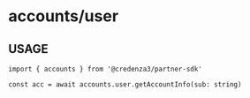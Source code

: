 # accounts/user

## USAGE

```
import { accounts } from '@credenza3/partner-sdk'

const acc = await accounts.user.getAccountInfo(sub: string)
```
